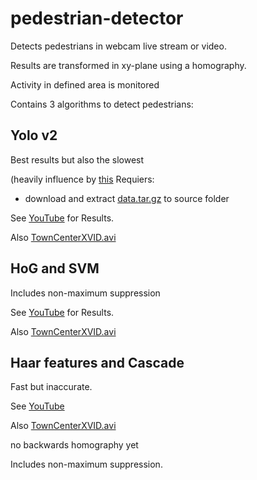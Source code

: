 # pedestrian-detector
Detects pedestrians in webcam live stream or video.

Results are transformed in xy-plane using a homography.

Activity in defined area is monitored

Contains 3 algorithms to detect pedestrians:
## Yolo v2
Best results but also the slowest

(heavily influence by [this](https://github.com/devicehive/devicehive-video-analysis)
Requiers:
* download and extract [data.tar.gz](https://s3.amazonaws.com/video-analysis-demo/data.tar.gz) to source folder

See [YouTube](https://www.youtube.com/watch?v=T1NMpha9mFI) for Results.

Also [TownCenterXVID.avi](https://youtu.be/11oC8gntF8Q)
## HoG and SVM
Includes non-maximum suppression

See [YouTube](https://www.youtube.com/watch?v=T1NMpha9mFI) for Results.

Also [TownCenterXVID.avi](https://youtu.be/oVlLKOksvvA)

## Haar features and Cascade 
Fast but inaccurate.

See [YouTube](https://youtu.be/oCIKL3vnTAg)

Also [TownCenterXVID.avi](https://youtu.be/SGiBV-dLM0g)

no backwards homography yet

Includes non-maximum suppression.





